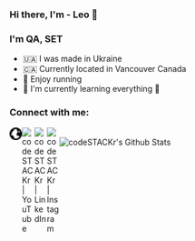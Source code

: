 ### Hi there, I'm - Leo 👋

### I'm QA, SET
- 🇺🇦 I was made in Ukraine 
- 🇨🇦 Currently located in Vancouver Canada 
- 👟 Enjoy running 
- 🌱 I'm currently learning everything 🤣

### Connect with me:

[<img align="left" alt="codeSTACKr.com" width="22px" src="https://raw.githubusercontent.com/iconic/open-iconic/master/svg/globe.svg" />][website]
[<img align="left" alt="codeSTACKr | YouTube" width="22px" src="https://cdn.jsdelivr.net/npm/simple-icons@v3/icons/youtube.svg" />][youtube]
[<img align="left" alt="codeSTACKr | LinkedIn" width="22px" src="https://cdn.jsdelivr.net/npm/simple-icons@v3/icons/linkedin.svg" />][linkedin]
[<img align="left" alt="codeSTACKr | Instagram" width="22px" src="https://cdn.jsdelivr.net/npm/simple-icons@v3/icons/instagram.svg" />][instagram]

<br />

<img align="left" alt="codeSTACKr's Github Stats" src="https://github-readme-stats.vercel.app/api?username=Lemik&show_icons=true&hide_border=true" />



[website]: http://Dushyn.com
[youtube]: https://www.youtube.com/leonidushin
[instagram]: https://www.instagram.com/leonidushin/
[linkedin]: https://www.linkedin.com/in/leonid-dushin